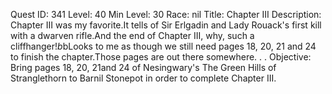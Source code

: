 Quest ID: 341
Level: 40
Min Level: 30
Race: nil
Title: Chapter III
Description: Chapter III was my favorite.It tells of Sir Erlgadin and Lady Rouack's first kill with a dwarven rifle.And the end of Chapter III, why, such a cliffhanger!$b$bLooks to me as though we still need pages 18, 20, 21 and 24 to finish the chapter.Those pages are out there somewhere. . .
Objective: Bring pages 18, 20, 21and 24 of Nesingwary's The Green Hills of Stranglethorn to Barnil Stonepot in order to complete Chapter III.
